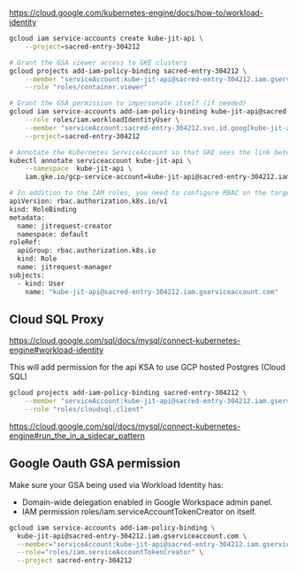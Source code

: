 https://cloud.google.com/kubernetes-engine/docs/how-to/workload-identity

```sh
gcloud iam service-accounts create kube-jit-api \
    --project=sacred-entry-304212

# Grant the GSA viewer access to GKE clusters
gcloud projects add-iam-policy-binding sacred-entry-304212 \
    --member "serviceAccount:kube-jit-api@sacred-entry-304212.iam.gserviceaccount.com" \
    --role "roles/container.viewer"

# Grant the GSA permission to impersonate itself (if needed)
gcloud iam service-accounts add-iam-policy-binding kube-jit-api@sacred-entry-304212.iam.gserviceaccount.com \
    --role roles/iam.workloadIdentityUser \
    --member "serviceAccount:sacred-entry-304212.svc.id.goog[kube-jit-api/kube-jit-api]" \
    --project=sacred-entry-304212

# Annotate the Kubernetes ServiceAccount so that GKE sees the link between the service accounts
kubectl annotate serviceaccount kube-jit-api \
    --namespace  kube-jit-api \
    iam.gke.io/gcp-service-account=kube-jit-api@sacred-entry-304212.iam.gserviceaccount.com

# In addition to the IAM roles, you need to configure RBAC on the target GKE clusters to allow the GSA to perform actions on Kubernetes resources. For example, if your API needs to create jitRequest resources, you can configure RBAC like this:
apiVersion: rbac.authorization.k8s.io/v1
kind: RoleBinding
metadata:
  name: jitrequest-creator
  namespace: default
roleRef:
  apiGroup: rbac.authorization.k8s.io
  kind: Role
  name: jitrequest-manager
subjects:
  - kind: User
    name: "kube-jit-api@sacred-entry-304212.iam.gserviceaccount.com"
```

## Cloud SQL Proxy
https://cloud.google.com/sql/docs/mysql/connect-kubernetes-engine#workload-identity

This will add permission for the api KSA to use GCP hosted Postgres (Cloud SQL)
```sh
gcloud projects add-iam-policy-binding sacred-entry-304212 \
    --member "serviceAccount:kube-jit-api@sacred-entry-304212.iam.gserviceaccount.com" \
    --role "roles/cloudsql.client"
```

https://cloud.google.com/sql/docs/mysql/connect-kubernetes-engine#run_the_in_a_sidecar_pattern


## Google Oauth GSA permission
Make sure your GSA being used via Workload Identity has:
- Domain-wide delegation enabled in Google Workspace admin panel.
- IAM permission roles/iam.serviceAccountTokenCreator on itself.
```sh
gcloud iam service-accounts add-iam-policy-binding \
  kube-jit-api@sacred-entry-304212.iam.gserviceaccount.com \
  --member="serviceAccount:kube-jit-api@sacred-entry-304212.iam.gserviceaccount.com" \
  --role="roles/iam.serviceAccountTokenCreator" \
  --project sacred-entry-304212
```